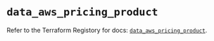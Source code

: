 # `data_aws_pricing_product`

Refer to the Terraform Registory for docs: [`data_aws_pricing_product`](https://www.terraform.io/docs/providers/aws/d/pricing_product).
